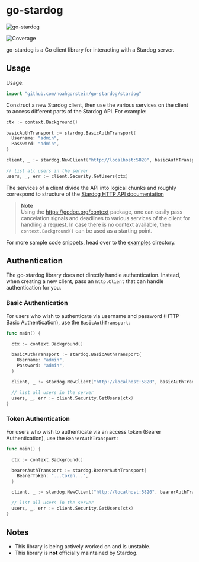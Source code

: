 # go-stardog

![go-stardog](https://user-images.githubusercontent.com/23270779/175647530-ae5a8681-87a6-471d-a03a-4c700610483d.jpg)

![Coverage](https://img.shields.io/badge/Coverage-96.2%25-brightgreen)


go-stardog is a Go client library for interacting with a Stardog server.

## Usage

Usage:


```go
import "github.com/noahgorstein/go-stardog/stardog"
```

Construct a new Stardog client, then use the various services on the client to
access different parts of the Stardog API. For example:

```go
ctx := context.Background()

basicAuthTransport := stardog.BasicAuthTransport{
  Username: "admin",
  Password: "admin",
}

client, _ := stardog.NewClient("http://localhost:5820", basicAuthTransport.Client())

// list all users in the server
users, _, err := client.Security.GetUsers(ctx)
```

The services of a client divide the API into logical chunks and roughly correspond to structure of the [Stardog HTTP API documentation](https://stardog-union.github.io/http-docs/)

> **Note**<br>
> Using the https://godoc.org/context package, one can easily
> pass cancelation signals and deadlines to various services of the client for
> handling a request. In case there is no context available, then `context.Background()`
> can be used as a starting point.

For more sample code snippets, head over to the [examples](https://github.com/noahgorstein/go-stardog/tree/main/examples) directory.

## Authentication

The go-stardog library does not directly handle authentication. Instead, when
creating a new client, pass an `http.Client` that can handle authentication for
you.

### Basic Authentication

For users who wish to authenticate via username and password (HTTP Basic Authentication), use the `BasicAuthTransport`:

```go
func main() {

  ctx := context.Background()

  basicAuthTransport := stardog.BasicAuthTransport{
    Username: "admin",
    Password: "admin",
  }

  client, _ := stardog.NewClient("http://localhost:5820", basicAuthTransport.Client())

  // list all users in the server
  users, _, err := client.Security.GetUsers(ctx)
}
```

### Token Authentication

For users who wish to authenticate via an access token (Bearer Authentication), use the `BearerAuthTransport`:

```go
func main() {

  ctx := context.Background()

  bearerAuthTransport := stardog.BearerAuthTransport{
    BearerToken: "...token...",
  }

  client, _ := stardog.NewClient("http://localhost:5820", bearerAuthTransport.Client())

  // list all users in the server
  users, _, err := client.Security.GetUsers(ctx)
}
```

## Notes

- This library is being actively worked on and is unstable. 
- This library is **not** officially maintained by Stardog.
